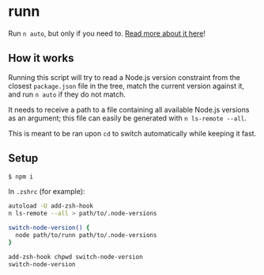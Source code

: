 # runn

Run `n auto`, but only if you need to. [Read more about it here](https://neemzy.org/articles/automatically-switching-node-js-version-upon-cd-with-n)!

## How it works

Running this script will try to read a Node.js version constraint from the closest `package.json` file in the tree, match the current version against it, and run `n auto` if they do not match.

It needs to receive a path to a file containing all available Node.js versions as an argument; this file can easily be generated with `n ls-remote --all`.

This is meant to be ran upon `cd` to switch automatically while keeping it fast.

## Setup

```sh
$ npm i
```

In `.zshrc` (for example):

```sh
autoload -U add-zsh-hook
n ls-remote --all > path/to/.node-versions

switch-node-version() {
  node path/to/runn path/to/.node-versions
}

add-zsh-hook chpwd switch-node-version
switch-node-version
```
